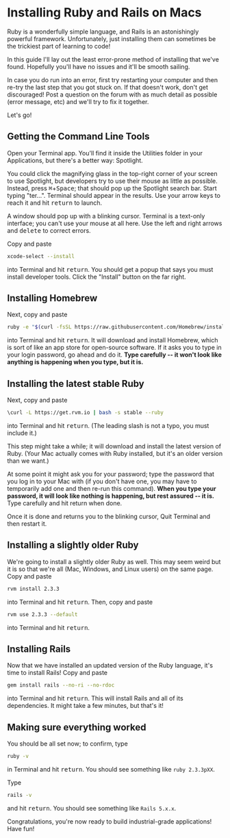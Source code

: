# Installing Ruby and Rails on Macs

Ruby is a wonderfully simple language, and Rails is an astonishingly powerful framework. Unfortunately, just installing them can sometimes be the trickiest part of learning to code!

In this guide I'll lay out the least error-prone method of installing that we've found. Hopefully you'll have no issues and it'll be smooth sailing.

In case you do run into an error, first try restarting your computer and then re-try the last step that you got stuck on. If that doesn't work, don't get discouraged! Post a question on the forum with as much detail as possible (error message, etc) and we'll try to fix it together.

Let's go!

## Getting the Command Line Tools

Open your Terminal app. You'll find it inside the Utilities folder in your Applications, but there's a better way: Spotlight.

You could click the magnifying glass in the top-right corner of your screen to use Spotlight, but developers try to use their mouse as little as possible. Instead, press <kbd>⌘</kbd>+<kbd>Space</kbd>; that should pop up the Spotlight search bar. Start typing "ter...". Terminal should appear in the results. Use your arrow keys to reach it and hit <kbd>return</kbd> to launch.

A window should pop up with a blinking cursor. Terminal is a text-only interface; you can't use your mouse at all here. Use the left and right arrows and <kbd>delete</kbd> to correct errors.

Copy and paste

```bash
xcode-select --install
```

into Terminal and hit <kbd>return</kbd>. You should get a popup that says you must install developer tools. Click the "Install" button on the far right.

## Installing Homebrew

Next, copy and paste

```bash
ruby -e "$(curl -fsSL https://raw.githubusercontent.com/Homebrew/install/master/install)"
```

into Terminal and hit <kbd>return</kbd>. It will download and install Homebrew, which is sort of like an app store for open-source software. If it asks you to type in your login password, go ahead and do it. **Type carefully -- it won't look like anything is happening when you type, but it is.**

## Installing the latest stable Ruby

Next, copy and paste

```bash
\curl -L https://get.rvm.io | bash -s stable --ruby
```

into Terminal and hit <kbd>return</kbd>. (The leading slash is not a typo, you must include it.)

This step might take a while; it will download and install the latest version of Ruby. (Your Mac actually comes with Ruby installed, but it's an older version than we want.)

At some point it might ask you for your password; type the password that you log in to your Mac with (if you don't have one, you may have to temporarily add one and then re-run this command). **When you type your password, it will look like nothing is happening, but rest assured -- it is.** Type carefully and hit return when done.

Once it is done and returns you to the blinking cursor, Quit Terminal and then restart it.

## Installing a slightly older Ruby

We're going to install a slightly older Ruby as well. This may seem weird but it is so that we're all (Mac, Windows, and Linux users) on the same page. Copy and paste

```bash
rvm install 2.3.3
```

into Terminal and hit <kbd>return</kbd>. Then, copy and paste

```bash
rvm use 2.3.3 --default
```

into Terminal and hit <kbd>return</kbd>.

## Installing Rails

Now that we have installed an updated version of the Ruby language, it's time to install Rails! Copy and paste

```bash
gem install rails --no-ri --no-rdoc
```

into Terminal and hit <kbd>return</kbd>. This will install Rails and all of its dependencies. It might take a few minutes, but that's it!

## Making sure everything worked

You should be all set now; to confirm, type

```bash
ruby -v
```

in Terminal and hit <kbd>return</kbd>. You should see something like `ruby 2.3.3pXX`.

Type

```bash
rails -v
```

and hit <kbd>return</kbd>. You should see something like `Rails 5.x.x`.

Congratulations, you're now ready to build industrial-grade applications! Have fun!